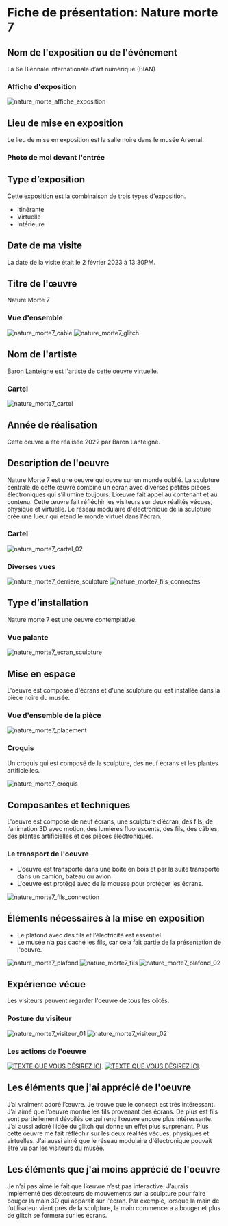 # Fiche de présentation: Nature morte 7

## Nom de l'exposition ou de l'événement 

La 6e Biennale internationale d’art numérique (BIAN)

### Affiche d'exposition 

![nature_morte_affiche_exposition](https://user-images.githubusercontent.com/112189908/217971025-1eaf5828-384b-4a8b-a4c4-07473e6073e0.png)

## Lieu de mise en exposition 

Le lieu de mise en exposition est la salle noire dans le musée Arsenal.

### Photo de moi devant l'entrée



## Type d’exposition 

Cette exposition est la combinaison de trois types d'exposition.

* Itinérante
* Virtuelle
* Intérieure

## Date de ma visite

La date de la visite était le 2 février 2023 à 13:30PM.

## Titre de l'œuvre 

Nature Morte 7

### Vue d'ensemble

![nature_morte7_cable](https://user-images.githubusercontent.com/112189908/217979571-a0568ddb-bebe-4b40-bb60-b747c420d54d.png)
![nature_morte7_glitch](https://user-images.githubusercontent.com/112189908/217979193-2c65fe9f-8a00-42db-ad3d-c4369ef36b07.png)

## Nom de l'artiste 

Baron Lanteigne est l'artiste de cette oeuvre virtuelle.

### Cartel

![nature_morte7_cartel](https://user-images.githubusercontent.com/112189908/217972335-ee2ddf31-80e5-4da0-8040-3720a82024b1.png)

## Année de réalisation  

Cette oeuvre a été réalisée 2022 par Baron Lanteigne.

## Description de l'oeuvre

Nature Morte 7 est une oeuvre qui ouvre sur un monde oublié. La sculpture centrale de cette œuvre combine un écran avec diverses petites pièces électroniques qui 
s’illumine toujours. L’œuvre fait appel au contenant et au contenu. Cette œuvre fait réfléchir les visiteurs sur deux réalités vécues, physique et virtuelle. Le réseau 
modulaire d'électronique de la sculpture crée une lueur qui étend le monde virtuel dans l'écran.

### Cartel

![nature_morte7_cartel_02](https://user-images.githubusercontent.com/112189908/217978474-8302a1e3-81fe-4ec9-a9ca-ec3947d98b08.png)

### Diverses vues

![nature_morte7_derriere_sculpture](https://user-images.githubusercontent.com/112189908/217979307-e93c3a21-1fec-4580-a41e-ce6fbea1fccb.png)
![nature_morte7_fils_connectes](https://user-images.githubusercontent.com/112189908/217979342-5159a0d6-8472-4e85-91d2-c14a1b708875.png)

## Type d’installation

Nature morte 7 est une oeuvre contemplative.

### Vue palante

![nature_morte7_ecran_sculpture](https://user-images.githubusercontent.com/112189908/217979638-e79197d8-db56-481a-8e80-a9b72ce444e4.png)

## Mise en espace

L'oeuvre est composée d'écrans et d'une sculpture qui est installée dans la pièce noire du musée.

### Vue d'ensemble de la pièce

![nature_morte7_placement](https://user-images.githubusercontent.com/112189908/217978331-7ae3e373-a1dd-4fe2-b669-5bf0e407cc81.png)

### Croquis

Un croquis qui est composé de la sculpture, des neuf écrans et les plantes artificielles.

![nature_morte7_croquis](https://user-images.githubusercontent.com/112189908/217978275-ed447a71-9a90-4838-87df-7bc076ee665a.png)

## Composantes et techniques 

L'oeuvre est composé de neuf écrans, une sculpture d’écran, des fils, de l’animation 3D avec motion, des lumières fluorescents, des fils, des câbles, des plantes 
artificielles et des pièces électroniques.

### Le transport de l'oeuvre

* L'oeuvre est transporté dans une boite en bois et par la suite transporté dans un camion, bateau ou avion
* L'oeuvre est protégé avec de la mousse pour protéger les écrans.

![nature_morte7_fils_connection](https://user-images.githubusercontent.com/112189908/217979888-f931f3eb-f018-4494-adab-58f94ccc8f0c.png)

## Éléments nécessaires à la mise en exposition

* Le plafond avec des fils et l’électricité est essentiel.
* Le musée n’a pas caché les fils, car cela fait partie de la présentation de l'oeuvre.

![nature_morte7_plafond](https://user-images.githubusercontent.com/112189908/217979925-5acfb0f4-3741-49e4-9601-eeb71a9d30d8.png)
![nature_morte7_fils](https://user-images.githubusercontent.com/112189908/217979849-a2071170-01c1-47c3-aef3-9835504b4b1e.png)
![nature_morte7_plafond_02](https://user-images.githubusercontent.com/112189908/217979953-75d6a626-cf1d-4025-ac7a-217f9a92ccc0.png)

## Expérience vécue

Les visiteurs peuvent regarder l'oeuvre de tous les côtés.

### Posture du visiteur

![nature_morte7_visiteur_01](https://user-images.githubusercontent.com/112189908/217977653-fe53c8aa-b994-4aa7-bb08-ac9edf3f7cf8.png)
![nature_morte7_visiteur_02](https://user-images.githubusercontent.com/112189908/217977690-ff09a58c-0b97-4220-8665-2cb2b64617c1.png)

### Les actions de l'oeuvre

[![TEXTE QUE VOUS DÉSIREZ ICI](http://img.youtube.com/vi/CNgbcKuaqQo/0.jpg)](http://www.youtube.com/watch?v=CNgbcKuaqQo).
[![TEXTE QUE VOUS DÉSIREZ ICI](http://img.youtube.com/vi/pwO0NkzbEGw/0.jpg)](http://www.youtube.com/watch?v=pwO0NkzbEGw).



## Les éléments que j'ai apprécié de l'oeuvre

J’ai vraiment adoré l’œuvre. Je trouve que le concept est très intéressant. J’ai aimé que l’oeuvre montre les fils provenant des écrans. De plus est fils sont 
partiellement dévoilés ce qui rend l’œuvre encore plus intéressante. J’ai aussi adoré l’idée du glitch qui donne un effet plus surprenant. Plus cette oeuvre me fait 
réfléchir sur les deux réalités vécues, physiques et virtuelles. J’ai aussi aimé que le réseau modulaire d'électronique pouvait être vu par les visiteurs du musée.

## Les éléments que j'ai moins apprécié de l'oeuvre

Je n’ai pas aimé le fait que l’œuvre n’est pas interactive. J’aurais implémenté des détecteurs de mouvements sur la sculpture pour faire bouger la main 3D qui apparaît
sur l'écran. Par exemple, lorsque la main de l’utilisateur vient près de la sculpture, la main commencera a bouger et plus de glitch se formera sur les écrans.

